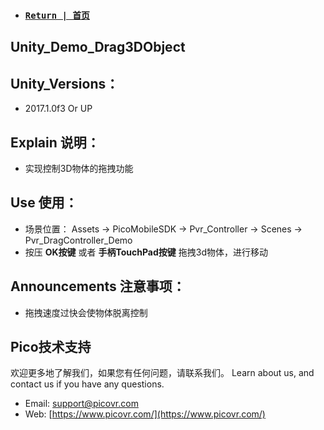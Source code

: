- ###  [ `Return | 首页` ](https://github.com/PicoSupport/PicoSupport)

## Unity_Demo_Drag3DObject

## Unity_Versions：
- 2017.1.0f3 Or UP

## Explain 说明：

- 实现控制3D物体的拖拽功能

## Use 使用：
- 场景位置： Assets -> PicoMobileSDK -> Pvr_Controller -> Scenes -> Pvr_DragController_Demo
- 按压 **OK按键** 或者 **手柄TouchPad按键** 拖拽3d物体，进行移动

## Announcements 注意事项：
- 拖拽速度过快会使物体脱离控制

## Pico技术支持
欢迎更多地了解我们，如果您有任何问题，请联系我们。
Learn about us, and contact us if you have any questions. 

- Email:  support@picovr.com
- Web:  [https://www.picovr.com/](https://www.picovr.com/)

